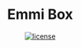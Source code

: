 <h1 align="center">Emmi Box</h1>


<p align="center"> 
<a href="https://github.com/emmilinux/emmibox/blob/add-license-1/LICENSE"><img src="https://img.shields.io/github/license/mashape/apistatus.svg" alt="license"/></a></p>
